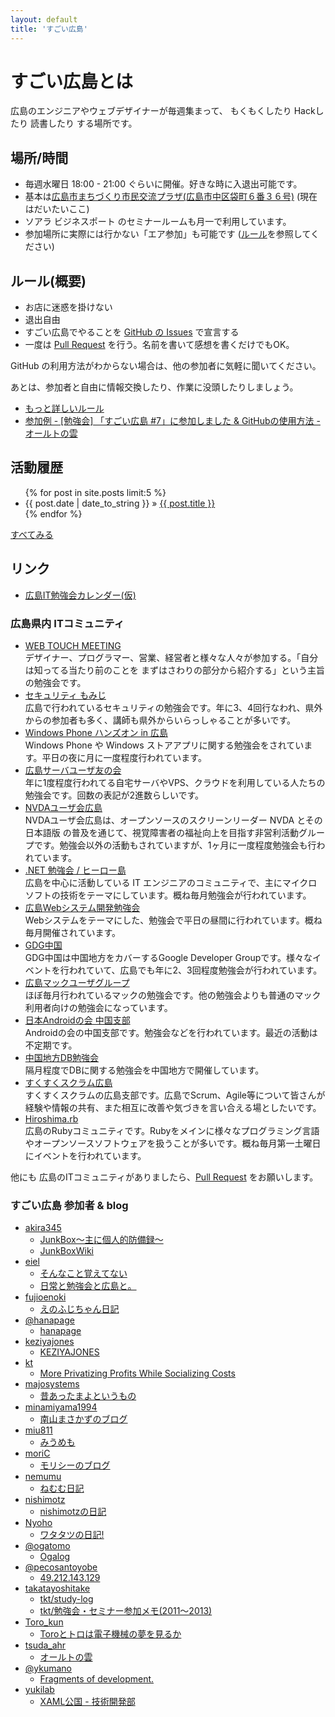 ```yaml
---
layout: default
title: 'すごい広島'
---
```


# すごい広島とは

広島のエンジニアやウェブデザイナーが毎週集まって、
もくもくしたり Hackしたり 読書したり する場所です。

## 場所/時間

* 毎週水曜日 18:00 - 21:00 ぐらいに開催。好きな時に入退出可能です。
* 基本は[広島市まちづくり市民交流プラザ(広島市中区袋町６番３６号)](http://www.cf.city.hiroshima.jp/m-plaza/) (現在はだいたいここ)
* ソアラ ビジネスポート のセミナールームも月一で利用しています。
* 参加場所に実際には行かない「エア参加」も可能です ([ルール](/rule.html)を参照してください)

## ルール(概要)

* お店に迷惑を掛けない
* 退出自由
* すごい広島でやることを [GitHub の Issues](https://github.com/great-h/great-h.github.io/issues?state=open) で宣言する
* 一度は [Pull Request](https://github.com/great-h/great-h.github.io/pulls) を行う。名前を書いて感想を書くだけでもOK。

GitHub の利用方法がわからない場合は、他の参加者に気軽に聞いてください。

あとは、参加者と自由に情報交換したり、作業に没頭したりしましょう。

* [もっと詳しいルール](/rule.html)
* [参加例 - [勉強会] 「すごい広島 #7」に参加しました & GitHubの使用方法 - オールトの雲](http://ooltcloud.expressweb.jp/201307/article_04231557.html)

## 活動履歴

<ul class="posts">
{% for post in site.posts limit:5 %}
<li><span>{{ post.date | date_to_string }}</span> &raquo; <a href="{{ post.url }}">{{ post.title }}</a></li>
{% endfor %}
</ul>

[すべてみる](/archives.html)

## リンク

* [広島IT勉強会カレンダー(仮)](https://www.google.com/calendar/embed?src=5udlp7brhcnbuv0mq7t0jcmh04@group.calendar.google.com&ctz=Asia/Tokyo)

### 広島県内 ITコミュニティ

* [WEB TOUCH MEETING](http://webtouchmeeting.com/)<br>デザイナー、プログラマー、営業、経営者と様々な人々が参加する。「自分は知ってる当たり前のことを
まずはさわりの部分から紹介する」という主旨の勉強会です。
* [セキュリティ もみじ](https://sites.google.com/site/secmomiji/)<br>広島で行われているセキュリティの勉強会です。年に3、4回行なわれ、県外からの参加者も多く、講師も県外からいらっしゃることが多いです。
* [Windows Phone ハンズオン in 広島](https://www.facebook.com/groups/273162962715808/)<br>Windows Phone や Windows ストアアプリに関する勉強会をされています。平日の夜に月に一度程度行われています。
* [広島サーバユーザ友の会](http://server-h.github.io/)<br>年に1度程度行われてる自宅サーバやVPS、クラウドを利用している人たちの勉強会です。回数の表記が2進数らしいです。
* [NVDAユーザ会広島](http://ja.nishimotz.com/nvda_hiroshima)<br>NVDAユーザ会広島は、オープンソースのスクリーンリーダー NVDA とその 日本語版 の普及を通じて、視覚障害者の福祉向上を目指す非営利活動グループです。勉強会以外の活動もされていますが、1ヶ月に一度程度勉強会も行われています。
* [.NET 勉強会 / ヒーロー島](http://heroshima.jp/)<br>広島を中心に活動している IT エンジニアのコミュニティで、主にマイクロソフトの技術をテーマにしています。概ね毎月勉強会が行われています。
* [広島Webシステム開発勉強会](https://twitter.com/hwebsys)<br>Webシステムをテーマにした、勉強会で平日の昼間に行われています。概ね毎月開催されています。
* [GDG中国](https://sites.google.com/site/gdgchugokuofficial/)<br>GDG中国は中国地方をカバーするGoogle Developer Groupです。様々なイベントを行われていて、広島でも年に2、3回程度勉強会が行われています。
* [広島マックユーザグループ](http://hiroshima.mac-ug.net/)<br>ほぼ毎月行われているマックの勉強会です。他の勉強会よりも普通のマック利用者向けの勉強会になっています。
* [日本Androidの会 中国支部](http://www.android-group.jp/index.php?%A5%EF%A1%BC%A5%AD%A5%F3%A5%B0%A5%B0%A5%EB%A1%BC%A5%D7%2F%C3%E6%B9%F1%BB%D9%C9%F4)<br>Androidの会の中国支部です。勉強会などを行われています。最近の活動は不定期です。
* [中国地方DB勉強会](http://dbstudychugoku.github.io/)<br>隔月程度でDBに関する勉強会を中国地方で開催しています。
* [すくすくスクラム広島](https://www.facebook.com/Sukusuku.Scrum.Hiroshima)<br>すくすくスクラムの広島支部です。広島でScrum、Agile等について皆さんが経験や情報の共有、また相互に改善や気づきを言い合える場としたいです。
* [Hiroshima.rb](http://hiroshimarb.github.io/)<br>広島のRubyコミュニティです。Rubyをメインに様々なプログラミング言語やオープンソースソフトウェアを扱うことが多いです。概ね毎月第一土曜日にイベントを行われています。

他にも 広島のITコミュニティがありましたら、[Pull Request](https://github.com/great-h/great-h.github.io/pulls) をお願いします。

### すごい広島 参加者 & blog

* [akira345](https://github.com/akira345)
  * [JunkBox～主に個人的防備録～](http://akira-junkbox.blogspot.jp)
  * [JunkBoxWiki](http://www.wicurio.com/junkbox/)
* [eiel](http:/eiel.info/)
  * [そんなこと覚えてない](http://blog.eiel.info/)
  * [日常と勉強会と広島と。](http://eielh-life.tumblr.com/)
* [fujioenoki](https://github.com/fujioenoki)
  * [えのふじちゃん日記](http://enofujityan.tumblr.com/)
* [@hanapage](https://twitter.com/hanapage)
  * [hanapage](http://hanapage.wordpress.com/)
* [keziyajones](https://github.com/keziyajones)
  * [KEZIYAJONES](http://keziyajones.jp/)
* [kt](https://twitter.com/kt_kyoto)
  * [More Privatizing Profits While Socializing Costs](http://goldbergvariations.tumblr.com/)
* [majosystems](https://github.com/majosystems)
  * [昔あったまよというもの](http://majosystems.com/)
* [minamiyama1994](minamiyama1994)
  * [南山まさかずのブログ](https://github.com/minamiyama1994)
* [miu811](https://github.com/miu811)
  * [みうめも](http://miu811.blogspot.jp/)
* [moriC](https://github.com/moriC)
  * [モリシーのブログ](http://moric.github.io/)
* [nemumu](https://github.com/nemumu)
  * [ねむむ日記](http://nemumu.hateblo.jp/)
* [nishimotz](https://github.com/nishimotz)
  * [nishimotzの日記](http://d.nishimotz.com)
* [Nyoho](http://nyoho.jp/)
  * [ワタタツの日記!](http://kita.dyndns.org/diary/)
* [@ogatomo](https://twitter.com/ogatomo)
  * [Ogalog](http://blog.ogatomo.com/)
* [@pecosantoyobe](https://twitter.com/pecosantoyobe)
  * [49.212.143.129](http://tfrkd.org/)
* [takatayoshitake](http://twitter.com/takatayoshitake)
  * [tkt/study-log](http://tkt-study.tumblr.com/)
  * [tkt/勉強会・セミナー参加メモ(2011～2013)](http://tktstudy.blogspot.jp/)
* [Toro_kun](https://twitter.com/Toro_kun)
  * [Toroとトロは電子機械の夢を見るか](http://106n.net/toro/blog/)
* [tsuda_ahr](http://twitter.com/tsuda_ahr)
  * [オールトの雲](http://ooltcloud.expressweb.jp/)
* [@ykumano](https://twitter.com/ykumano/)
  * [Fragments of development.](http://ykumano.tumblr.com/)
* [yukilab](https://twitter.com/yukilab)
  * [XAML公国 - 技術開発部](http://yukilab3.blog.fc2.com/)
